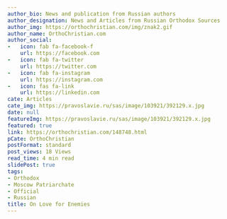 ```yaml
---
author_bio: News and publication from Russian authors
author_designation: News and Articles from Russian Orthodox Sources
author_img: https://orthochristian.com/img/znak2.gif
author_name: OrthoChristian.com
author_social:
-   icon: fab fa-facebook-f
    url: https://facebook.com
-   icon: fab fa-twitter
    url: https://twitter.com
-   icon: fab fa-instagram
    url: https://instagram.com
-   icon: fas fa-link
    url: https://linkedin.com
cate: Articles
cate_img: https://pravoslavie.ru/sas/image/103921/392129.x.jpg
date: null
featureImg: https://pravoslavie.ru/sas/image/103921/392129.x.jpg
featured: true
link: https://orthochristian.com/148748.html
pCate: OrthoChristian
postFormat: standard
post_views: 18 Views
read_time: 4 min read
slidePost: true
tags:
- Orthodox
- Moscow Patriarchate
- Official
- Russian
title: On Love for Enemies
---
```

